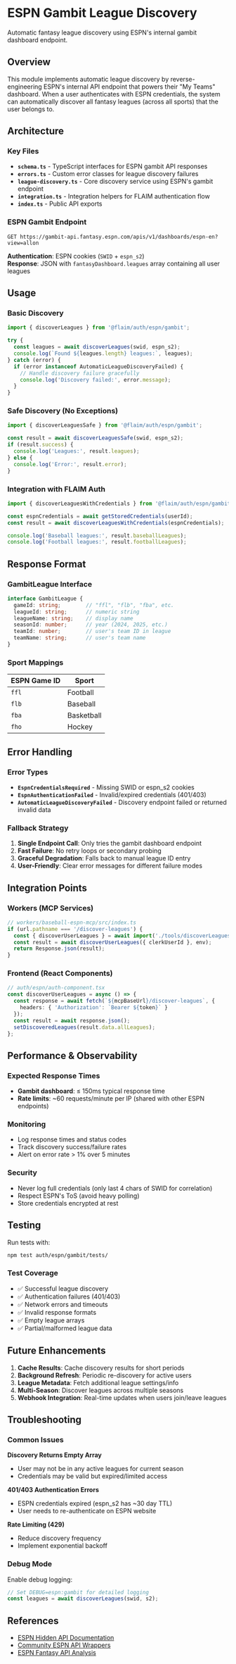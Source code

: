# ESPN Gambit League Discovery

Automatic fantasy league discovery using ESPN's internal gambit dashboard endpoint.

## Overview

This module implements automatic league discovery by reverse-engineering ESPN's internal API endpoint that powers their "My Teams" dashboard. When a user authenticates with ESPN credentials, the system can automatically discover all fantasy leagues (across all sports) that the user belongs to.

## Architecture

### Key Files

- **`schema.ts`** - TypeScript interfaces for ESPN gambit API responses
- **`errors.ts`** - Custom error classes for league discovery failures  
- **`league-discovery.ts`** - Core discovery service using ESPN's gambit endpoint
- **`integration.ts`** - Integration helpers for FLAIM authentication flow
- **`index.ts`** - Public API exports

### ESPN Gambit Endpoint

```
GET https://gambit-api.fantasy.espn.com/apis/v1/dashboards/espn-en?view=allon
```

**Authentication**: ESPN cookies (`SWID` + `espn_s2`)  
**Response**: JSON with `fantasyDashboard.leagues` array containing all user leagues

## Usage

### Basic Discovery

```typescript
import { discoverLeagues } from '@flaim/auth/espn/gambit';

try {
  const leagues = await discoverLeagues(swid, espn_s2);
  console.log(`Found ${leagues.length} leagues:`, leagues);
} catch (error) {
  if (error instanceof AutomaticLeagueDiscoveryFailed) {
    // Handle discovery failure gracefully
    console.log('Discovery failed:', error.message);
  }
}
```

### Safe Discovery (No Exceptions)

```typescript
import { discoverLeaguesSafe } from '@flaim/auth/espn/gambit';

const result = await discoverLeaguesSafe(swid, espn_s2);
if (result.success) {
  console.log('Leagues:', result.leagues);
} else {
  console.log('Error:', result.error);
}
```

### Integration with FLAIM Auth

```typescript
import { discoverLeaguesWithCredentials } from '@flaim/auth/espn/gambit/integration';

const espnCredentials = await getStoredCredentials(userId);
const result = await discoverLeaguesWithCredentials(espnCredentials);

console.log('Baseball leagues:', result.baseballLeagues);
console.log('Football leagues:', result.footballLeagues);
```

## Response Format

### GambitLeague Interface

```typescript
interface GambitLeague {
  gameId: string;        // "ffl", "flb", "fba", etc.
  leagueId: string;      // numeric string
  leagueName: string;    // display name
  seasonId: number;      // year (2024, 2025, etc.)
  teamId: number;        // user's team ID in league
  teamName: string;      // user's team name
}
```

### Sport Mappings

| ESPN Game ID | Sport |
|-------------|-------|
| `ffl` | Football |
| `flb` | Baseball |
| `fba` | Basketball |
| `fho` | Hockey |

## Error Handling

### Error Types

- **`EspnCredentialsRequired`** - Missing SWID or espn_s2 cookies
- **`EspnAuthenticationFailed`** - Invalid/expired credentials (401/403)
- **`AutomaticLeagueDiscoveryFailed`** - Discovery endpoint failed or returned invalid data

### Fallback Strategy

1. **Single Endpoint Call**: Only tries the gambit dashboard endpoint
2. **Fast Failure**: No retry loops or secondary probing
3. **Graceful Degradation**: Falls back to manual league ID entry
4. **User-Friendly**: Clear error messages for different failure modes

## Integration Points

### Workers (MCP Services)

```typescript
// workers/baseball-espn-mcp/src/index.ts
if (url.pathname === '/discover-leagues') {
  const { discoverUserLeagues } = await import('./tools/discoverLeagues.js');
  const result = await discoverUserLeagues({ clerkUserId }, env);
  return Response.json(result);
}
```

### Frontend (React Components)

```typescript
// auth/espn/auth-component.tsx
const discoverUserLeagues = async () => {
  const response = await fetch(`${mcpBaseUrl}/discover-leagues`, {
    headers: { 'Authorization': `Bearer ${token}` }
  });
  const result = await response.json();
  setDiscoveredLeagues(result.data.allLeagues);
};
```

## Performance & Observability

### Expected Response Times
- **Gambit dashboard**: ≤ 150ms typical response time
- **Rate limits**: ~60 requests/minute per IP (shared with other ESPN endpoints)

### Monitoring
- Log response times and status codes
- Track discovery success/failure rates
- Alert on error rate > 1% over 5 minutes

### Security
- Never log full credentials (only last 4 chars of SWID for correlation)
- Respect ESPN's ToS (avoid heavy polling)
- Store credentials encrypted at rest

## Testing

Run tests with:
```bash
npm test auth/espn/gambit/tests/
```

### Test Coverage
- ✅ Successful league discovery
- ✅ Authentication failures (401/403)
- ✅ Network errors and timeouts
- ✅ Invalid response formats
- ✅ Empty league arrays
- ✅ Partial/malformed league data

## Future Enhancements

1. **Cache Results**: Cache discovery results for short periods
2. **Background Refresh**: Periodic re-discovery for active users
3. **League Metadata**: Fetch additional league settings/info
4. **Multi-Season**: Discover leagues across multiple seasons
5. **Webhook Integration**: Real-time updates when users join/leave leagues

## Troubleshooting

### Common Issues

**Discovery Returns Empty Array**
- User may not be in any active leagues for current season
- Credentials may be valid but expired/limited access

**401/403 Authentication Errors**
- ESPN credentials expired (espn_s2 has ~30 day TTL)
- User needs to re-authenticate on ESPN website

**Rate Limiting (429)**
- Reduce discovery frequency
- Implement exponential backoff

### Debug Mode

Enable debug logging:
```typescript
// Set DEBUG=espn:gambit for detailed logging
const leagues = await discoverLeagues(swid, s2);
```

## References

- [ESPN Hidden API Documentation](https://gist.github.com/akeaswaran/b48b02f1c94f873c6655e7129910fc3b)
- [Community ESPN API Wrappers](https://github.com/cwendt94/espn-api)
- [ESPN Fantasy API Analysis](https://stmorse.github.io/journal/espn-fantasy-v3.html)